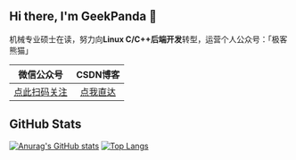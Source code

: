 ## Hi there, I'm GeekPanda 👋

机械专业硕士在读，努力向**Linux C/C++后端开发**转型，运营个人公众号：「极客熊猫」

|                          微信公众号                          |                   CSDN博客                    |
| :----------------------------------------------------------: | :-------------------------------------------: |
| [点此扫码关注](https://github.com/mrxuxg/mrxuxg/blob/master/Wechat_SubscriptionAccount_QRCode.png?raw=true) | [点我直达](https://blog.csdn.net/qq_29186859) |

## GitHub Stats

[![Anurag's GitHub stats](https://github-readme-stats.vercel.app/api?username=mrxuxg&theme=radical&hide=prs,issues,contribs&show_icons=true)](https://github.com/anuraghazra/github-readme-stats) [![Top Langs](https://github-readme-stats.vercel.app/api/top-langs/?username=mrxuxg&hide=QMake&theme=radical&layout=compact)](https://github.com/anuraghazra/github-readme-stats)
